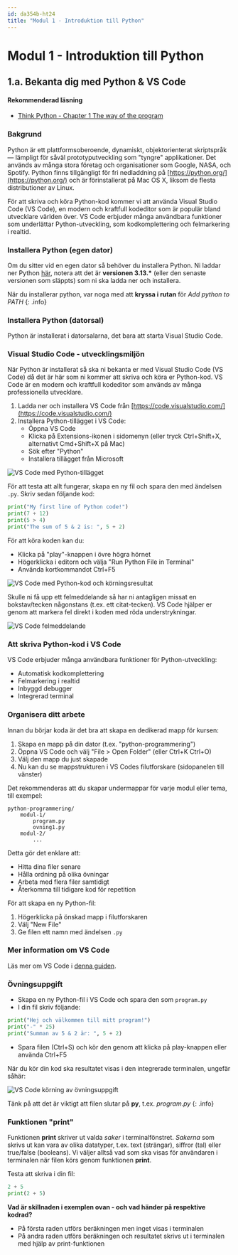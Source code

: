 ```yaml
---
id: da354b-ht24
title: "Modul 1 - Introduktion till Python"
---
```


# Modul 1 - Introduktion till Python

## 1.a. Bekanta dig med Python & VS Code

#### Rekommenderad läsning

- [Think Python - Chapter 1 The way of the program](http://greenteapress.com/thinkpython2/html/thinkpython2002.html)

### Bakgrund

Python är ett plattformsoberoende, dynamiskt, objektorienterat skriptspråk — lämpligt för såväl prototyputveckling som "tyngre" applikationer. Det används av många stora företag och organisationer som Google, NASA, och Spotify. Python finns tillgängligt för fri nedladdning på [https://python.org/](https://python.org/) och är förinstallerat på Mac OS X, liksom de flesta distributioner av Linux.

För att skriva och köra Python-kod kommer vi att använda Visual Studio Code (VS Code), en modern och kraftfull kodeditor som är populär bland utvecklare världen över. VS Code erbjuder många användbara funktioner som underlättar Python-utveckling, som kodkomplettering och felmarkering i realtid.

### Installera Python (egen dator)

Om du sitter vid en egen dator så behöver du installera Python. Ni laddar ner Python [här](https://www.python.org), notera att det är <b>versionen 3.13.*</b> (eller den senaste versionen som släppts) som ni ska ladda ner och installera.

När du installerar python, var noga med att **kryssa i rutan** för *Add python to PATH*
{: .info}

### Installera Python (datorsal)

Python är installerat i datorsalarna, det bara att starta Visual Studio Code.

### Visual Studio Code - utvecklingsmiljön

När Python är installerat så ska ni bekanta er med Visual Studio Code (VS Code) då det är här som ni kommer att skriva och köra er Python-kod. VS Code är en modern och kraftfull kodeditor som används av många professionella utvecklare. 

1. Ladda ner och installera VS Code från [https://code.visualstudio.com/](https://code.visualstudio.com/)
2. Installera Python-tillägget i VS Code:
   - Öppna VS Code
   - Klicka på Extensions-ikonen i sidomenyn (eller tryck Ctrl+Shift+X, alternativt Cmd+Shift+X på Mac)
   - Sök efter "Python"
   - Installera tillägget från Microsoft

![VS Code med Python-tillägget](../images/vscode-python-extension.png)

För att testa att allt fungerar, skapa en ny fil och spara den med ändelsen `.py`. Skriv sedan följande kod:

```python
print("My first line of Python code!")
print(7 + 12)
print(5 > 4)
print("The sum of 5 & 2 is: ", 5 + 2)
```

För att köra koden kan du:
- Klicka på "play"-knappen i övre högra hörnet
- Högerklicka i editorn och välja "Run Python File in Terminal"
- Använda kortkommandot Ctrl+F5

![VS Code med Python-kod och körningsresultat](../images/vscode-running-python.png)

Skulle ni få upp ett felmeddelande så har ni antagligen missat en bokstav/tecken någonstans (t.ex. ett citat-tecken). VS Code hjälper er genom att markera fel direkt i koden med röda understrykningar.

![VS Code felmeddelande](../images/vscode-error-example.png)

### Att skriva Python-kod i VS Code

VS Code erbjuder många användbara funktioner för Python-utveckling:
- Automatisk kodkomplettering
- Felmarkering i realtid
- Inbyggd debugger
- Integrerad terminal

### Organisera ditt arbete

Innan du börjar koda är det bra att skapa en dedikerad mapp för kursen:

1. Skapa en mapp på din dator (t.ex. "python-programmering")
2. Öppna VS Code och välj "File > Open Folder" (eller Ctrl+K Ctrl+O)
3. Välj den mapp du just skapade
4. Nu kan du se mappstrukturen i VS Codes filutforskare (sidopanelen till vänster)

Det rekommenderas att du skapar undermappar för varje modul eller tema, till exempel:
```
python-programmering/
    modul-1/
        program.py
        ovning1.py
    modul-2/
        ...
```

Detta gör det enklare att:
- Hitta dina filer senare
- Hålla ordning på olika övningar
- Arbeta med flera filer samtidigt
- Återkomma till tidigare kod för repetition

För att skapa en ny Python-fil:
1. Högerklicka på önskad mapp i filutforskaren
2. Välj "New File"
3. Ge filen ett namn med ändelsen `.py`


### Mer information om VS Code

Läs mer om VS Code i [denna guiden](../../vs-code).

### Övningsuppgift

* Skapa en ny Python-fil i VS Code och spara den som `program.py`
* I din fil skriv följande:
```python
print("Hej och välkommen till mitt program!")
print("-" * 25)
print("Summan av 5 & 2 är: ", 5 + 2)
```
* Spara filen (Ctrl+S) och kör den genom att klicka på play-knappen eller använda Ctrl+F5

När du kör din kod ska resultatet visas i den integrerade terminalen, ungefär såhär:

![VS Code körning av övningsuppgift](../images/vscode-exercise-example.png)

Tänk på att det är viktigt att filen slutar på **py**, t.ex. *program.py*
{: .info}


### Funktionen "print"

Funktionen **print** skriver ut valda *saker* i terminalfönstret. *Sakerna* som skrivs ut kan vara av olika datatyper, t.ex. text (strängar), siffror (tal) eller true/false (booleans). Vi väljer alltså vad som ska visas för användaren i terminalen när filen körs genom funktionen **print**.

Testa att skriva i din fil:

```python
2 + 5
print(2 + 5)
```

**Vad är skillnaden i exemplen ovan - och vad händer på respektive kodrad?**
- På första raden utförs beräkningen men inget visas i terminalen
- På andra raden utförs beräkningen och resultatet skrivs ut i terminalen med hjälp av print-funktionen
